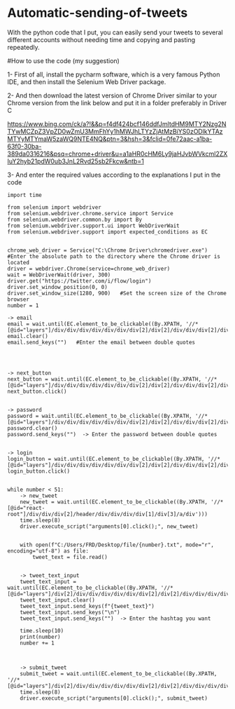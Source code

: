 # Automatic-sending-of-tweets
With the python code that I put, you can easily send your tweets to several different accounts without needing time and copying and pasting repeatedly.



#How to use the code (my suggestion)


1- First of all, install the pycharm software, which is a very famous Python IDE, and then install the Selenium Web Driver package.


2- And then download the latest version of Chrome Driver similar to your Chrome version from the link below and put it in a folder preferably in Driver C

https://www.bing.com/ck/a?!&&p=f4df424bcf146ddfJmltdHM9MTY2Nzg2NTYwMCZpZ3VpZD0wZmU3MmFhYy1hMWJhLTYzZjAtMzBiYS0zODlkYTAzMTYyMTYmaW5zaWQ9NTE4NQ&ptn=3&hsh=3&fclid=0fe72aac-a1ba-63f0-30ba-389da0316216&psq=chrome+driver&u=a1aHR0cHM6Ly9jaHJvbWVkcml2ZXIuY2hyb21pdW0ub3JnL2Rvd25sb2Fkcw&ntb=1



3- And enter the required values according to the explanations I put in the code



	import time

	from selenium import webdriver
	from selenium.webdriver.chrome.service import Service
	from selenium.webdriver.common.by import By
	from selenium.webdriver.support.ui import WebDriverWait
	from selenium.webdriver.support import expected_conditions as EC


	chrome_web_driver = Service("C:\Chrome Driver\chromedriver.exe")  #Enter the absolute path to the directory where the Chrome driver is located
	driver = webdriver.Chrome(service=chrome_web_driver)
	wait = WebDriverWait(driver, 300)
	driver.get("https://twitter.com/i/flow/login")
	driver.set_window_position(0, 0)
	driver.set_window_size(1280, 900)   #Set the screen size of the Chrome browser
	number = 1

	-> email
	email = wait.until(EC.element_to_be_clickable((By.XPATH, '//*[@id="layers"]/div/div/div/div/div/div/div[2]/div[2]/div/div/div[2]/div[2]/div/div/div/div[5]/label/div/div[2]/div/input')))
	email.clear()
	email.send_keys("")   #Enter the email between double quotes




	-> next_button
	next_button = wait.until(EC.element_to_be_clickable((By.XPATH, '//*[@id="layers"]/div/div/div/div/div/div/div[2]/div[2]/div/div/div[2]/div[2]/div/div/div/div[6]/div')))
	next_button.click()


	-> password
	password = wait.until(EC.element_to_be_clickable((By.XPATH, '//*[@id="layers"]/div/div/div/div/div/div/div[2]/div[2]/div/div/div[2]/div[2]/div[1]/div/div/div[3]/div/label/div/div[2]/div[1]/input')))
	password.clear()
	password.send_keys("")  -> Enter the password between double quotes


	-> login
	login_button = wait.until(EC.element_to_be_clickable((By.XPATH, '//*[@id="layers"]/div/div/div/div/div/div/div[2]/div[2]/div/div/div[2]/div[2]/div[2]/div/div[1]/div/div/div/div')))
	login_button.click()


	while number < 51:
		-> new_tweet
		new_tweet = wait.until(EC.element_to_be_clickable((By.XPATH, '//*[@id="react-root"]/div/div/div[2]/header/div/div/div/div[1]/div[3]/a/div')))
		time.sleep(8)
		driver.execute_script("arguments[0].click();", new_tweet)


		with open(f"C:/Users/FRD/Desktop/file/{number}.txt", mode="r", encoding="utf-8") as file:
			tweet_text = file.read()


		-> tweet_text_input
		tweet_text_input = wait.until(EC.element_to_be_clickable((By.XPATH, '//*                                          [@id="layers"]/div[2]/div/div/div/div/div/div[2]/div[2]/div/div/div/div[3]/div/div[1]/div/div/div/div/div[2]/div[1]/div/div/div/div/div/div[2]/div/div/div/div/label/div[1]/div/div/div/div/div/div[2]/div')))
		tweet_text_input.clear()
		tweet_text_input.send_keys(f"{tweet_text}")
		tweet_text_input.send_keys("\n")
		tweet_text_input.send_keys("")  -> Enter the hashtag you want

		time.sleep(10)
		print(number)
		number += 1



		-> submit_tweet
		submit_tweet = wait.until(EC.element_to_be_clickable((By.XPATH, '//*[@id="layers"]/div[2]/div/div/div/div/div/div[2]/div[2]/div/div/div/div[3]/div/div[1]/div/div/div/div/div[2]/div[3]/div/div/div[2]/div[4]')))
		time.sleep(8)
		driver.execute_script("arguments[0].click();", submit_tweet)








